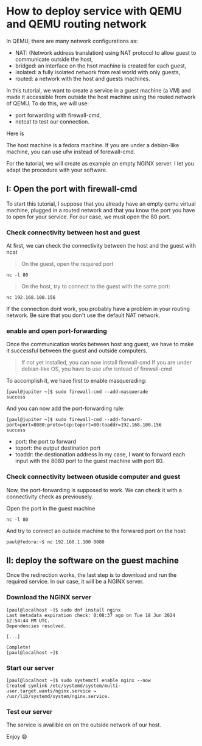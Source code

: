 # How to deploy service with QEMU and QEMU routing network

In QEMU, there are many network configurations as:
- NAT: (Network address translation) using NAT protocol to allow guest to communicate outside the host,
- bridged: an interface on the hsot machine is created for each guest,
- isolated: a fully isolated network from real world with only guests,
- routed: a network with the host and guests machines.

In this tutorial, we want to create a service in a guest machine (a VM) and made it accessible from outside the host machine using the routed network of QEMU. To do this, we will use:
- port forwarding with firewall-cmd,
- netcat to test our connection.

Here is 

The host machine is a fedora machine. If you are under a debian-like machine, you can use ufw instead of forewall-cmd.

For the tutorial, we will create as example an empty NGINX server. I let you adapt the procedure with your software.

## I: Open the port with firewall-cmd

To start this tutorial, I suppose that you already have an empty qemu virtual machine, plugged in a routed network and that you know the port you have to open for your service.
For our case, we must open the 80 port. 

### Check connectivity between host and guest

At first, we can check the connectivity between the host and the guest with ncat

> On the guest, open the required port
```
nc -l 80
```

> On the host, try to connect to the guest with the same port:

```
nc 192.168.100.156
```

If the connection dont work, you probably have a problem in your routing network. Be sure that you don't use the default NAT network.

### enable and open port-forwarding

Once the communication works between host ang guest, we have to make it successful between the guest and outside computers.

> If not yet installed, you can now install firewall-cmd
> If you are under debian-like OS, you have to use ufw isntead of firewall-cmd

To accomplish it, we have first to enable masquerading:

```
[paul@jupiter ~]$ sudo firewall-cmd --add-masquerade 
success
```

And you can now add the port-forwarding rule:

```
[paul@jupiter ~]$ sudo firewall-cmd --add-forward-port=port=8080:proto=tcp:toport=80:toaddr=192.168.100.156
success
```

- port: the port to forward
- toport: the output destination port
- toaddr: the destionation address
In my case, I want to forward each input with the 8080 port to the guest machine with port 80.

### Check connectivity between otuside computer and guest

Now, the port-forwarding is supposed to work. We can check it with a connectivity check as previousely.

Open the port in the guest machine
```
nc -l 80
```

And try to connect an outside machine to the forwared port on the host:

```
paul@fedora:~$ nc 192.168.1.100 8080
```
 
## II: deploy the software on the guest machine

Once the redirection works, the last step is to download and run the required service. In our case, it will be a NGINX server.

### Download the NGINX server

```
[paul@localhost ~]$ sudo dnf install nginx
Last metadata expiration check: 0:08:37 ago on Tue 18 Jun 2024 12:54:44 PM UTC.
Dependencies resolved.

[...]

Complete!
[paul@localhost ~]$ 
```

### Start our server

```
[paul@localhost ~]$ sudo systemctl enable nginx --now
Created symlink /etc/systemd/system/multi-user.target.wants/nginx.service → /usr/lib/systemd/system/nginx.service.
```

### Test our server

The service is availible on on the outside network of our host.

Enjoy 😄
